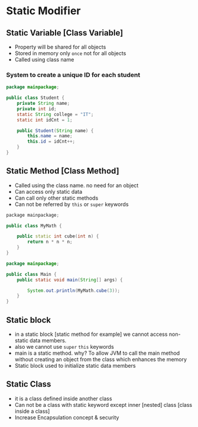 # Static Modifier
## Static Variable [Class Variable]
- Property will be shared for all objects
- Stored in memory only `once` not for all objects
- Called using class name

### System to create a unique ID for each student
```java
package mainpackage;

public class Student {
    private String name;
    private int id;
    static String college = "IT";
    static int idCnt = 1;

    public Student(String name) {
        this.name = name;
        this.id = idCnt++;
    }
}
```

## Static Method [Class Method]
- Called using the class name. no need for an object
- Can access only static data
- Can call only other static methods
- Can not be referred by `this` or `super` keywords 

  
```cpp
package mainpackage;

public class MyMath {

    public static int cube(int n) {
        return n * n * n;
    }
}
```
```java
package mainpackage;

public class Main {
    public static void main(String[] args) {

        System.out.println(MyMath.cube(3));
    }
}
```

## Static block 
- in a static block [static method for example] we cannot access non-static data members.
- also we cannot use `super` `this` keywords
- main is a static method. why? To allow JVM to call the main method without creating an object from the class which enhances the memory
- Static block used to initialize static data members


## Static Class
- it is a class defined inside another class
- Can not be a class with static keyword except inner [nested] class [class inside a class]
- Increase Encapsulation concept & security 
